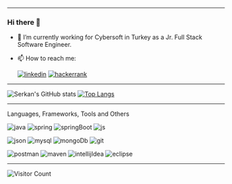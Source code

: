 *********************************************************************************************************************************************************************************

### Hi there 👋

- 🔭 I’m currently working for Cybersoft in Turkey as a Jr. Full Stack Software Engineer.
- 📫 How to reach me:

  [![linkedin][1.1]][1]     [![hackerrank][1.3]][3]

  [1.1]: https://img.shields.io/badge/LinkedIn-0077B5?style=for-the-badge&logo=linkedin&logoColor=white
  [1.2]: https://img.shields.io/badge/Instagram-E4405F?style=for-the-badge&logo=instagram&logoColor=white
  [1.3]: https://img.shields.io/badge/-Hackerrank-2EC866?style=for-the-badge&logo=HackerRank&logoColor=white

  [1]: https://www.linkedin.com/in/seerkanyilmazz/
  [2]: https://www.instagram.com/seerkanyilmazz/
  [3]: https://www.hackerrank.com/seerkanyilmazz
  
*********************************************************************************************************************************************************************************
  
![Serkan's GitHub stats](https://github-readme-stats.vercel.app/api?username=seerkanyilmazz&show_icons=true&theme=merko)      [![Top Langs](https://github-readme-stats.vercel.app/api/top-langs/?username=seerkanyilmazz&layout=compact&theme=merko)](https://github.com/seerkanyilmazz/github-readme-stats)
  
*********************************************************************************************************************************************************************************

Languages, Frameworks, Tools and Others

![java][2.1]      ![spring][2.2]      ![springBoot][2.3]      ![js][2.4]

![json][2.5]      ![mysql][2.6]     ![mongoDb][2.7]     ![git][2.8]     

![postman][2.9]     ![maven][2.10]      ![intellijIdea][2.11]     ![eclipse][2.12]

[2.1]: https://img.shields.io/badge/Java-ED8B00?style=for-the-badge&logo=java&logoColor=white
[2.2]: https://img.shields.io/badge/Spring-6DB33F?style=for-the-badge&logo=spring&logoColor=white
[2.3]: https://img.shields.io/badge/Spring_Boot-F2F4F9?style=for-the-badge&logo=spring-boot
[2.4]: https://img.shields.io/badge/JavaScript-323330?style=for-the-badge&logo=javascript&logoColor=F7DF1E
[2.5]: https://img.shields.io/badge/json-5E5C5C?style=for-the-badge&logo=json&logoColor=white
[2.6]: https://img.shields.io/badge/MySQL-00000F?style=for-the-badge&logo=mysql&logoColor=white
[2.7]: https://img.shields.io/badge/MongoDB-4EA94B?style=for-the-badge&logo=mongodb&logoColor=white
[2.8]: https://img.shields.io/badge/Git-F05032?style=for-the-badge&logo=git&logoColor=white
[2.9]: https://img.shields.io/badge/Postman-FF6C37?style=for-the-badge&logo=Postman&logoColor=white
[2.10]: https://img.shields.io/badge/apache_maven-C71A36?style=for-the-badge&logo=apachemaven&logoColor=white
[2.11]: https://img.shields.io/badge/IntelliJIDEA-000000.svg?style=for-the-badge&logo=intellij-idea&logoColor=white
[2.12]: https://img.shields.io/badge/Eclipse-2C2255?style=for-the-badge&logo=eclipse&logoColor=white

*********************************************************************************************************************************************************************************
  
![Visitor Count](https://profile-counter.glitch.me/seerkanyilmazz/count.svg)
